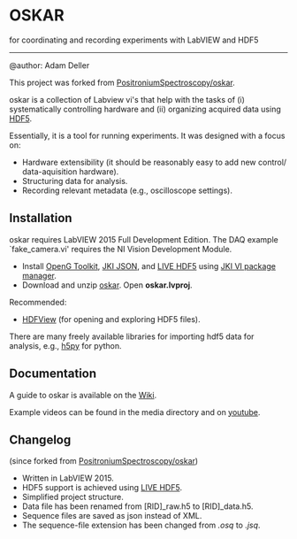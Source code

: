 OSKAR
========
for coordinating and recording experiments with LabVIEW and HDF5

****

@author: Adam Deller

This project was forked from [PositroniumSpectroscopy/oskar](https://github.com/PositroniumSpectroscopy/oskar).

oskar is a collection of Labview vi's that help with the tasks of (i) systematically controlling hardware and (ii) organizing acquired data using [HDF5](https://www.hdfgroup.org/why_hdf/ "https://www.hdfgroup.org/why_hdf/").  

Essentially, it is a tool for running experiments. It was designed with a focus on:

 - Hardware extensibility (it should be reasonably easy to add new control/ data-aquisition hardware).
 - Structuring data for analysis.
 - Recording relevant metadata (e.g., oscilloscope settings).

## Installation

oskar requires LabVIEW 2015 Full Development Edition.  The DAQ example `fake\_camera.vi' requires the NI Vision Development Module.

- Install [OpenG Toolkit](http://sine.ni.com/nips/cds/view/p/lang/en/nid/209027), [JKI JSON](http://jki.net/tools), and [LIVE HDF5](http://www.upvi.net/main/index.php/products/lvhdf5) using [JKI VI package manager](http://vipm.jki.net/).  
- Download and unzip [oskar](https://github.com/ad3ller/oskar). Open **oskar.lvproj**.

Recommended:

- [HDFView](https://www.hdfgroup.org/products/java/hdfview/) (for opening and exploring HDF5 files).

There are many freely available libraries for importing hdf5 data for analysis, e.g., [h5py](http://www.h5py.org/) for python.

## Documentation

A guide to oskar is available on the [Wiki](https://github.com/ad3ller/oskar_15/wiki "Wiki"). 

Example videos can be found in the media directory and on [youtube](https://www.youtube.com/channel/UCF3U2wGwqDHhHWrBrGCEmPw/videos).

## Changelog
(since forked from [PositroniumSpectroscopy/oskar](https://github.com/PositroniumSpectroscopy/oskar))

- Written in LabVIEW 2015.
- HDF5 support is achieved using [LIVE HDF5](http://sine.ni.com/nips/cds/view/p/lang/en/nid/212983).
- Simplified project structure.
- Data file has been renamed from [RID]_raw.h5 to [RID]_data.h5.
- Sequence files are saved as json instead of XML.  
- The sequence-file extension has been changed from _.osq_ to _.jsq_.
